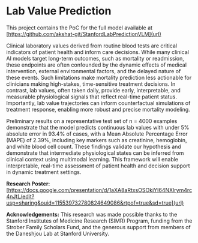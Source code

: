 # Lab Value Prediction

This project contains the PoC for the full model available at [https://github.com/akshat-git/StanfordLabPredictionVLM](url)

  Clinical laboratory values derived from routine blood tests are critical indicators of patient health and inform care decisions. While many clinical AI models target long-term outcomes, such as mortality or readmission, these endpoints are often confounded by the dynamic effects of medical intervention, external environmental factors, and the delayed nature of these events. Such limitations make mortality prediction less actionable for clinicians making high-stakes, time-sensitive treatment decisions. In contrast, lab values, often taken daily, provide early, interpretable, and measurable physiological signals that reflect real-time patient status. Importantly, lab value trajectories can inform counterfactual simulations of treatment response, enabling more robust and precise mortality modeling.​
 
  Preliminary results on a representative test set of n = 4000 examples demonstrate that the model predicts continuous lab values with under 5% absolute error in 93.4% of cases, with a Mean Absolute Percentage Error (MAPE) of 2.39%, including key markers such as creatinine, hemoglobin, and white blood cell count. These findings validate our hypothesis and demonstrate that intermediate physiological states can be inferred from clinical context using multimodal learning. This framework will enable interpretable, real-time assessment of patient health and decision support in dynamic treatment settings.

**Research Poster:**
[https://docs.google.com/presentation/d/1aXA8aRtxsOSOkjYI64NXlrym4rc4nJtL/edit?usp=sharing&ouid=115539732780824649086&rtpof=true&sd=true](url)

**Acknowledgements:**
This research was made possible thanks to the Stanford Institutes of Medicine Research (SIMR) Program, funding from the Strober Family Scholars Fund, and the generous support from members of the Daneshjou Lab at Stanford University. 
